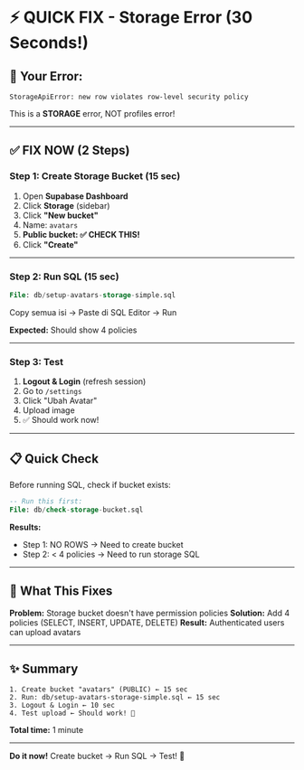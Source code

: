 # ⚡ QUICK FIX - Storage Error (30 Seconds!)

## 🐛 Your Error:
```
StorageApiError: new row violates row-level security policy
```

This is a **STORAGE** error, NOT profiles error!

---

## ✅ FIX NOW (2 Steps)

### Step 1: Create Storage Bucket (15 sec)

1. Open **Supabase Dashboard**
2. Click **Storage** (sidebar)
3. Click **"New bucket"**
4. Name: `avatars`
5. **Public bucket: ✅ CHECK THIS!**
6. Click **"Create"**

---

### Step 2: Run SQL (15 sec)

```sql
File: db/setup-avatars-storage-simple.sql
```

Copy semua isi → Paste di SQL Editor → Run

**Expected:** Should show 4 policies

---

### Step 3: Test

1. **Logout & Login** (refresh session)
2. Go to `/settings`
3. Click "Ubah Avatar"
4. Upload image
5. ✅ Should work now!

---

## 📋 Quick Check

Before running SQL, check if bucket exists:

```sql
-- Run this first:
File: db/check-storage-bucket.sql
```

**Results:**
- Step 1: NO ROWS → Need to create bucket
- Step 2: < 4 policies → Need to run storage SQL

---

## 🎯 What This Fixes

**Problem:** Storage bucket doesn't have permission policies
**Solution:** Add 4 policies (SELECT, INSERT, UPDATE, DELETE)
**Result:** Authenticated users can upload avatars

---

## ✨ Summary

```
1. Create bucket "avatars" (PUBLIC) ← 15 sec
2. Run: db/setup-avatars-storage-simple.sql ← 15 sec  
3. Logout & Login ← 10 sec
4. Test upload ← Should work! 🎉
```

**Total time:** 1 minute

---

**Do it now!** Create bucket → Run SQL → Test! 🚀
